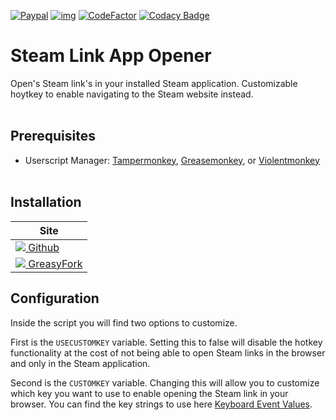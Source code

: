 [![Paypal](https://img.shields.io/badge/Paypal-Donate!-%23003087.svg?logo=paypal&style=flat)](https://paypal.me/JaxEllis)
[![img](https://img.shields.io/github/issues/jaxellis/Steam-Link-App-Opener.svg?style=flat-square&logo=github&logoColor=white)](https://github.com/jaxellis/Steam-Link-App-Opener/issues)
[![CodeFactor](https://www.codefactor.io/repository/github/jaxellis/Steam-Link-App-Opener/badge)](https://www.codefactor.io/repository/github/jaxellis/Steam-Link-App-Opener)
[![Codacy Badge](https://app.codacy.com/project/badge/Grade/495373b055e44a97b2af35b38d045af1)](https://app.codacy.com/gh/jaxellis/Steam-Link-App-Opener/dashboard?utm_source=gh&utm_medium=referral&utm_content=&utm_campaign=Badge_grade)

# Steam Link App Opener

Open's Steam link's in your installed Steam application. Customizable hoytkey to enable navigating to the Steam website instead. 
<br/><br/>
## Prerequisites

* Userscript Manager: [Tampermonkey](https://www.tampermonkey.net/), [Greasemonkey](https://www.greasespot.net/), or [Violentmonkey](https://violentmonkey.github.io/)
<br/><br/>
## Installation

<!--pages-->
<table>
	<thead>
		<tr>
			<th>Site</th>
		</tr>
	</thead>
	<tbody>
		<tr>
			<td>
				<a href="https://github.com/jaxellis/Steam-Link-App-Opener/raw/main/Steam_Link_App_Opener.user.js">
					<img src="https://www.google.com/s2/favicons?domain=github.com"/>
 Github</a>
			</td>
		</tr>
		<tr>
			<td>
				<a href="https://greasyfork.org/en/scripts/436231-steam-link-app-opener">
					<img src="https://www.google.com/s2/favicons?domain=greasyfork.org/"/>
 GreasyFork</a>
			</td>
		</tr>
		<tr></tr>
	</tbody>
</table>
<!--/pages-->

## Configuration

Inside the script you will find two options to customize.

First is the `USECUSTOMKEY` variable. Setting this to false will disable the hotkey functionality at the cost of not being able to open Steam links in the browser and only in the Steam application.

Second is the `CUSTOMKEY` variable. Changing this will allow you to customize which key you want to use to enable opening the Steam link in your browser. You can find the key strings to use here [Keyboard Event Values](https://developer.mozilla.org/en-US/docs/Web/API/UI_Events/Keyboard_event_key_values).
